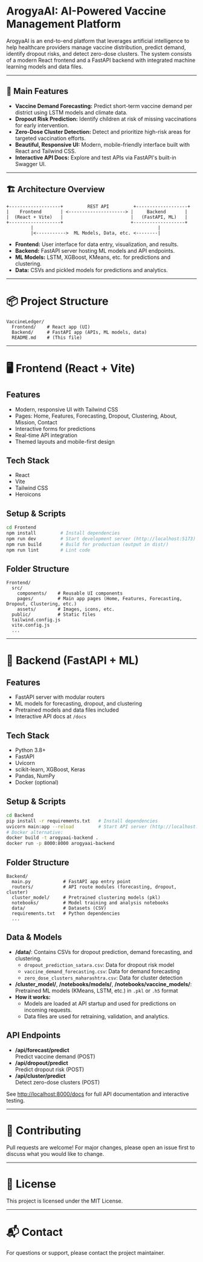 # ArogyaAI: AI-Powered Vaccine Management Platform

ArogyaAI is an end-to-end platform that leverages artificial intelligence to help healthcare providers manage vaccine distribution, predict demand, identify dropout risks, and detect zero-dose clusters. The system consists of a modern React frontend and a FastAPI backend with integrated machine learning models and data files.

---

## 🚀 Main Features
- **Vaccine Demand Forecasting:** Predict short-term vaccine demand per district using LSTM models and climate data.
- **Dropout Risk Prediction:** Identify children at risk of missing vaccinations for early intervention.
- **Zero-Dose Cluster Detection:** Detect and prioritize high-risk areas for targeted vaccination efforts.
- **Beautiful, Responsive UI:** Modern, mobile-friendly interface built with React and Tailwind CSS.
- **Interactive API Docs:** Explore and test APIs via FastAPI's built-in Swagger UI.

---

## 🏗️ Architecture Overview

```
+-------------------+         REST API         +-------------------+
|    Frontend       | <---------------------> |     Backend       |
|  (React + Vite)   |                         |   (FastAPI, ML)   |
+-------------------+                         +-------------------+
         |                                              |
         |<----------->  ML Models, Data, etc. <--------|
```
- **Frontend:** User interface for data entry, visualization, and results.
- **Backend:** FastAPI server hosting ML models and API endpoints.
- **ML Models:** LSTM, XGBoost, KMeans, etc. for predictions and clustering.
- **Data:** CSVs and pickled models for predictions and analytics.

---

# 📦 Project Structure
```
VaccineLedger/
  Frontend/    # React app (UI)
  Backend/     # FastAPI app (APIs, ML models, data)
  README.md    # (This file)
```

---

# 🖥️ Frontend (React + Vite)

## Features
- Modern, responsive UI with Tailwind CSS
- Pages: Home, Features, Forecasting, Dropout, Clustering, About, Mission, Contact
- Interactive forms for predictions
- Real-time API integration
- Themed layouts and mobile-first design

## Tech Stack
- React
- Vite
- Tailwind CSS
- Heroicons

## Setup & Scripts
```bash
cd Frontend
npm install         # Install dependencies
npm run dev         # Start development server (http://localhost:5173)
npm run build       # Build for production (output in dist/)
npm run lint        # Lint code
```

## Folder Structure
```
Frontend/
  src/
    components/    # Reusable UI components
    pages/         # Main app pages (Home, Features, Forecasting, Dropout, Clustering, etc.)
    assets/        # Images, icons, etc.
  public/          # Static files
  tailwind.config.js
  vite.config.js
  ...
```

---

# 🧠 Backend (FastAPI + ML)

## Features
- FastAPI server with modular routers
- ML models for forecasting, dropout, and clustering
- Pretrained models and data files included
- Interactive API docs at `/docs`

## Tech Stack
- Python 3.8+
- FastAPI
- Uvicorn
- scikit-learn, XGBoost, Keras
- Pandas, NumPy
- Docker (optional)

## Setup & Scripts
```bash
cd Backend
pip install -r requirements.txt   # Install dependencies
uvicorn main:app --reload         # Start API server (http://localhost:8000)
# Docker alternative:
docker build -t arogyaai-backend .
docker run -p 8000:8000 arogyaai-backend
```

## Folder Structure
```
Backend/
  main.py            # FastAPI app entry point
  routers/           # API route modules (forecasting, dropout, cluster)
  cluster_model/     # Pretrained clustering models (pkl)
  notebooks/         # Model training and analysis notebooks
  data/              # Datasets (CSV)
  requirements.txt   # Python dependencies
  ...
```

## Data & Models
- **/data/**: Contains CSVs for dropout prediction, demand forecasting, and clustering.
  - `dropout_prediction_satara.csv`: Data for dropout risk model
  - `vaccine_demand_forecasting.csv`: Data for demand forecasting
  - `zero_dose_clusters_maharashtra.csv`: Data for cluster detection
- **/cluster_model/**, **/notebooks/models/**, **/notebooks/vaccine_models/**: Pretrained ML models (KMeans, LSTM, etc.) in `.pkl` or `.h5` format
- **How it works:**
  - Models are loaded at API startup and used for predictions on incoming requests.
  - Data files are used for retraining, validation, and analytics.

## API Endpoints
- **/api/forecast/predict**  
  Predict vaccine demand (POST)
- **/api/dropout/predict**  
  Predict dropout risk (POST)
- **/api/cluster/predict**  
  Detect zero-dose clusters (POST)

See [http://localhost:8000/docs](http://localhost:8000/docs) for full API documentation and interactive testing.

---

# 🤝 Contributing
Pull requests are welcome! For major changes, please open an issue first to discuss what you would like to change.

---

# 📄 License
This project is licensed under the MIT License.

---

# 📬 Contact
For questions or support, please contact the project maintainer. 